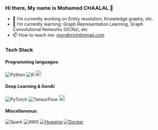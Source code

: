 ### Hi there, My name is Mohamed CHAALAL 👋

- 🔭 I’m currently working on Entity resolution, Knowledge graphs, etc.
- 🌱 I’m currently learning: Graph Representation Learning, Graph Convolutional Networks (GCNs), etc 
- 📫 How to reach me: mondhrich@gmail.com


### Tech Stack

#### Programming languages:
![Python](https://img.shields.io/badge/-Python-yellow?logo=Python)
![R](https://img.shields.io/badge/-R-276DC3?logo=R)
<img src="https://lh3.googleusercontent.com/drive-viewer/AKGpihYjFYSYyjpRfd8JQaXBNPnqK3RB7DbHtv1lUR8StxpmKi6JJJDFK5uQMI9cD5ctsBzoCQTEweapk_Uy3EGJW0Jnvjn0mw=s2560" alt="Java" height="20">

#### Deep Learning & GenAI
![PyTorch](https://img.shields.io/badge/-PyTorch-white?logo=PyTorch)
![TensorFlow](https://img.shields.io/badge/-TensorFlow-white?logo=TensorFlow)
<img src="https://lh3.googleusercontent.com/drive-viewer/AKGpihbQfrJjihZOMK8cCAHJdiBcNSskPVkWhs5xCWEi_HLYIVQbXBs0umjrt5m2TDJgYalxR-i7H_uQrB5e8VU1BBAspOTOSw=s1600-v0" alt="langchain" height="20.3">


#### Miscellaneous:
![Spark](https://img.shields.io/badge/-Spark-green?logo=apache-Spark)
![AWS](https://lh3.googleusercontent.com/drive-viewer/AKGpiha-fMaMdVWaoFjkjEsG6a3C1bO8_8LFqirSCthUgdWTOJsIR1T4OMLz1h7eWKfIZTZTEldv92J89O5j2csIKq5F3dBGMg=s2560)
[![Hugging](https://img.shields.io/badge/%F0%9F%A4%97%20Hugging%20Face-Model-blue)](https://huggingface.co/Mondhirch)
[![Docker](https://lh3.googleusercontent.com/drive-viewer/AKGpihbBtLKaHXkWuIivpPx-GUznGqipfEBUyNCEsLKQ5P6CsDxvAh2nFaVZuBjn3G-gYfwhDmBm0efPnJWQOZMKt393S2vhaQ=s2560)](https://hub.docker.com/u/mondhirch2)

